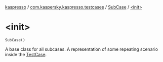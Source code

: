 [kaspresso](../../index.md) / [com.kaspersky.kaspresso.testcases](../index.md) / [SubCase](index.md) / [&lt;init&gt;](./-init-.md)

# &lt;init&gt;

`SubCase()`

A base class for all subcases. A representation of some repeating scenario inside the [TestCase](../-test-case/index.md).


